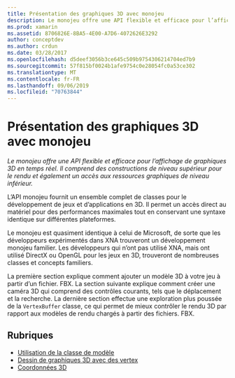 ```yaml
---
title: Présentation des graphiques 3D avec monojeu
description: Le monojeu offre une API flexible et efficace pour l’affichage de graphiques 3D en temps réel. Il comprend des constructions de niveau supérieur pour le rendu et également un accès aux ressources graphiques de niveau inférieur.
ms.prod: xamarin
ms.assetid: 8706826E-8BA5-4E00-A7D6-4072626E3292
author: conceptdev
ms.author: crdun
ms.date: 03/28/2017
ms.openlocfilehash: d5deef3056b3ce645c509b9754306214704ed7b9
ms.sourcegitcommit: 57f815bf0024b1afe9754c0e28054fc0a53ce302
ms.translationtype: MT
ms.contentlocale: fr-FR
ms.lasthandoff: 09/06/2019
ms.locfileid: "70763844"
---
```

# <a name="introduction-to-3d-graphics-with-monogame"></a>Présentation des graphiques 3D avec monojeu

_Le monojeu offre une API flexible et efficace pour l’affichage de graphiques 3D en temps réel. Il comprend des constructions de niveau supérieur pour le rendu et également un accès aux ressources graphiques de niveau inférieur._

L’API monojeu fournit un ensemble complet de classes pour le développement de jeux et d’applications en 3D. Il permet un accès direct au matériel pour des performances maximales tout en conservant une syntaxe identique sur différentes plateformes.

Le monojeu est quasiment identique à celui de Microsoft, de sorte que les développeurs expérimentés dans XNA trouveront un développement monojeu familier. Les développeurs qui n’ont pas utilisé XNA, mais ont utilisé DirectX ou OpenGL pour les jeux en 3D, trouveront de nombreuses classes et concepts familiers.

La première section explique comment ajouter un modèle 3D à votre jeu à partir d’un fichier. FBX. La section suivante explique comment créer une caméra 3D qui comprend des contrôles courants, tels que le déplacement et la recherche. La dernière section effectue une exploration plus poussée de la `VertexBuffer` classe, ce qui permet de mieux contrôler le rendu 3D par rapport aux modèles de rendu chargés à partir des fichiers. FBX.

## <a name="topics"></a>Rubriques

- [Utilisation de la classe de modèle](~/graphics-games/monogame/3d/part1.md)
- [Dessin de graphiques 3D avec des vertex](~/graphics-games/monogame/3d/part2.md)
- [Coordonnées 3D](~/graphics-games/monogame/3d/part3.md)
